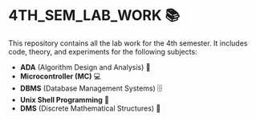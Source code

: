 # 4TH_SEM_LAB_WORK 📚

This repository contains all the lab work for the 4th semester. It includes code, theory, and experiments for the following subjects:

- **ADA** (Algorithm Design and Analysis) 🧮  
- **Microcontroller (MC)** 💻  
- **DBMS** (Database Management Systems) 🗄️  
- **Unix Shell Programming** 🐚  
- **DMS** (Discrete Mathematical Structures) 📐  

